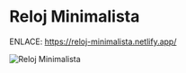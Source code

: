 # Reloj Minimalista
ENLACE: https://reloj-minimalista.netlify.app/

![Reloj Minimalista](https://github.com/Anconita/MiniProyectos/assets/99112245/01553cd6-b599-4293-bbaa-447c59db5165)
